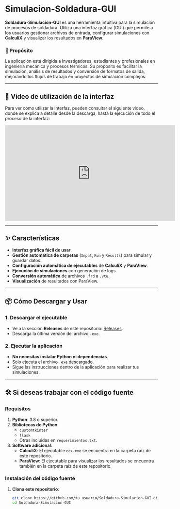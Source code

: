 # Simulacion-Soldadura-GUI

**Soldadura-Simulacion-GUI** es una herramienta intuitiva para la simulación de procesos de soldadura. Utiliza una interfaz gráfica (GUI) que permite a los usuarios gestionar archivos de entrada, configurar simulaciones con **CalculiX** y visualizar los resultados en **ParaView**.

### 🎯 Propósito
La aplicación está dirigida a investigadores, estudiantes y profesionales en ingeniería mecánica y procesos térmicos. Su propósito es facilitar la simulación, análisis de resultados y conversión de formatos de salida, mejorando los flujos de trabajo en proyectos de simulación complejos.

---

## 🎥 Video de utilización de la interfaz

Para ver cómo utilizar la interfaz, pueden consultar el siguiente video, donde se explica a detalle desde la descarga, hasta la ejecución de todo el proceso de la interfaz:

<iframe width="560" height="315" src="https://www.youtube.com/embed/i02AnA2SZ4Y?si=mUATBCGcTi3uz1j0" title="YouTube video player" frameborder="0" allow="accelerometer; autoplay; clipboard-write; encrypted-media; gyroscope; picture-in-picture; web-share" referrerpolicy="strict-origin-when-cross-origin" allowfullscreen></iframe>

---

## ✨ Características

- **Interfaz gráfica fácil de usar**.
- **Gestión automática de carpetas** (`Input`, `Run` y `Results`) para simular y guardar datos.
- **Configuración automática de ejecutables** de **CalculiX** y **ParaView**.
- **Ejecución de simulaciones** con generación de logs.
- **Conversión automática** de archivos `.frd` a `.vtu`.
- **Visualización** de resultados con ParaView.

---

## 📦 Cómo Descargar y Usar

### 1. Descargar el ejecutable
- Ve a la sección **Releases** de este repositorio: [Releases](https://github.com/tu_usuario/Soldadura-Simulacion-GUI/releases).
- Descarga la última versión del archivo `.exe`.

### 2. Ejecutar la aplicación
- **No necesitas instalar Python ni dependencias**.
- Solo ejecuta el archivo `.exe` descargado.
- Sigue las instrucciones dentro de la aplicación para realizar tus simulaciones.

---

## 🛠️ Si deseas trabajar con el código fuente

### Requisitos
1. **Python**: 3.8 o superior.
2. **Bibliotecas de Python**:
   - `customtkinter`
   - `flask`
   - Otras incluidas en `requerimientos.txt`.
3. **Software adicional**:
   - **CalculiX**: El ejecutable `ccx.exe` se encuentra en la carpeta raíz de este repositorio.
   - **ParaView**: El ejecutable para visualizar los resultados se encuentra también en la carpeta raíz de este repositorio.

### Instalación del código fuente
1. **Clona este repositorio**:
   ```bash
   git clone https://github.com/tu_usuario/Soldadura-Simulacion-GUI.git
   cd Soldadura-Simulacion-GUI
